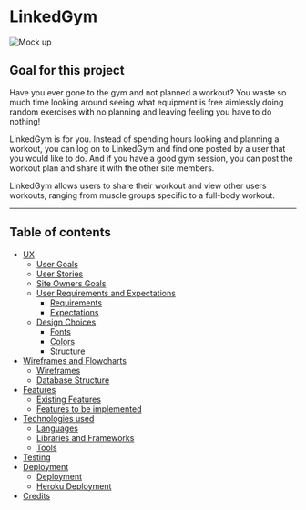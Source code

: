 # **LinkedGym**

![Mock up](wireframes/mock-up.png)

## **Goal for this project**
Have you ever gone to the gym and not planned a workout? You waste so much time looking around seeing
what equipment is free aimlessly doing random exercises with no planning and leaving feeling you have to do nothing!

LinkedGym is for you. Instead of spending hours looking and planning a workout, you can log on to LinkedGym and find
one posted by a user that you would like to do. And if you have a good gym session, you can post the workout plan and share it with 
the other site members.

LinkedGym allows users to share their workout and view other users workouts, ranging from muscle groups specific to 
a full-body workout.

--- 

<a></a>

## Table of contents 
* [UX](#ux)
    * [User Goals](#user-goals)
    * [User Stories](#user-stories)
    * [Site Owners Goals](#site-owners-goals)
    * [User Requirements and Expectations](#user-requirements-and-expectations)
        * [Requirements](#requirements)
        * [Expectations](#expectations)
    * [Design Choices](#design-choices)
        * [Fonts](#fonts)
        * [Colors](#colors)
        * [Structure](#structure)
* [Wireframes and Flowcharts](#wireframes-and-flowcharts)
    * [Wireframes](#wireframes)
    * [Database Structure](#database-structure)
* [Features](#features)
    * [Existing Features](#existing-features)
    * [Features to be implemented](#features-to-be-implemented)
* [Technologies used](#technologies-used)
    * [Languages](#languages)
    * [Libraries and Frameworks](#libraries-and-frameworks)
    * [Tools](#tools)
* [Testing](#testing)
* [Deployment](#deployment)
    * [Deployment](#deployment)
    * [Heroku Deployment](#heroku-deployment)
* [Credits](#credits)


